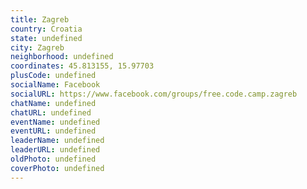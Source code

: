 ```yaml
---
title: Zagreb
country: Croatia
state: undefined
city: Zagreb
neighborhood: undefined
coordinates: 45.813155, 15.97703
plusCode: undefined
socialName: Facebook
socialURL: https://www.facebook.com/groups/free.code.camp.zagreb
chatName: undefined
chatURL: undefined
eventName: undefined
eventURL: undefined
leaderName: undefined
leaderURL: undefined
oldPhoto: undefined
coverPhoto: undefined
---
```

